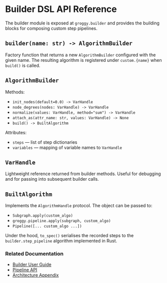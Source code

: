 # Builder DSL API Reference

The builder module is exposed at `groggy.builder` and provides the building blocks for composing
custom step pipelines.

## `builder(name: str) -> AlgorithmBuilder`

Factory function that returns a new `AlgorithmBuilder` configured with the given name. The resulting
algorithm is registered under `custom.{name}` when `build()` is called.

## `AlgorithmBuilder`

Methods:

- `init_nodes(default=0.0) -> VarHandle`
- `node_degrees(nodes: VarHandle) -> VarHandle`
- `normalize(values: VarHandle, method="sum") -> VarHandle`
- `attach_as(attr_name: str, values: VarHandle) -> None`
- `build() -> BuiltAlgorithm`

Attributes:

- `steps` — list of step dictionaries
- `variables` — mapping of variable names to `VarHandle`

## `VarHandle`

Lightweight reference returned from builder methods. Useful for debugging and for passing into
subsequent builder calls.

## `BuiltAlgorithm`

Implements the `AlgorithmHandle` protocol. The object can be passed to:

- `Subgraph.apply(custom_algo)`
- `groggy.pipeline.apply(subgraph, custom_algo)`
- `Pipeline([... custom_algo ...])`

Under the hood, `to_spec()` serialises the recorded steps to the `builder.step_pipeline` algorithm
implemented in Rust.

### Related Documentation

- [Builder User Guide](../guide/builder.md)
- [Pipeline API](pipeline.md)
- [Architecture Appendix](../appendices/graph-maintenance-rollup.md)
